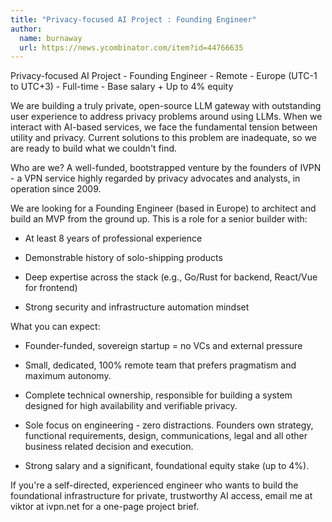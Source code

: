```yaml
---
title: "Privacy-focused AI Project : Founding Engineer"
author:
  name: burnaway
  url: https://news.ycombinator.com/item?id=44766635
---
```


<JobNavigation />

Privacy-focused AI Project - Founding Engineer - Remote - Europe (UTC-1 to UTC+3) - Full-time - Base salary + Up to 4% equity

We are building a truly private, open-source LLM gateway with outstanding user experience to address privacy problems around using LLMs. When we interact with AI-based services, we face the fundamental tension between utility and privacy. Current solutions to this problem are inadequate, so we are ready to build what we couldn&#x27;t find.

Who are we? A well-funded, bootstrapped venture by the founders of IVPN - a VPN service highly regarded by privacy advocates and analysts, in operation since 2009.

We are looking for a Founding Engineer (based in Europe) to architect and build an MVP from the ground up. This is a role for a senior builder with:

- At least 8 years of professional experience

- Demonstrable history of solo-shipping products

- Deep expertise across the stack (e.g., Go&#x2F;Rust for backend, React&#x2F;Vue for frontend)

- Strong security and infrastructure automation mindset

What you can expect:

- Founder-funded, sovereign startup = no VCs and external pressure

- Small, dedicated, 100% remote team that prefers pragmatism and maximum autonomy.

- Complete technical ownership, responsible for building a system designed for high availability and verifiable privacy.

- Sole focus on engineering - zero distractions. Founders own strategy, functional requirements, design, communications, legal and all other business related decision and execution.

- Strong salary and a significant, foundational equity stake (up to 4%).

If you&#x27;re a self-directed, experienced engineer who wants to build the foundational infrastructure for private, trustworthy AI access, email me at viktor at ivpn.net for a one-page project brief.
<JobApplication />
